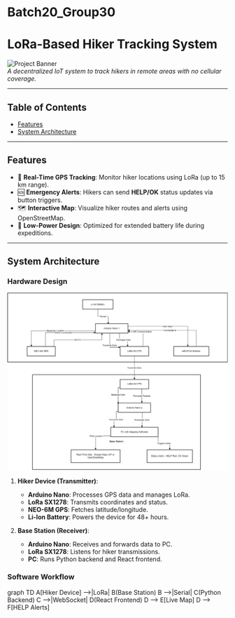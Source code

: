 # Batch20_Group30

# LoRa-Based Hiker Tracking System  
![Project Banner](<ADD DIAGRAM PATH>)  
*A decentralized IoT system to track hikers in remote areas with no cellular coverage.*  

---

## Table of Contents  
- [Features](#features)  
- [System Architecture](#system-architecture)  

---

## Features  
- 📍 **Real-Time GPS Tracking**: Monitor hiker locations using LoRa (up to 15 km range).  
- 🆘 **Emergency Alerts**: Hikers can send **HELP/OK** status updates via button triggers.  
- 🗺️ **Interactive Map**: Visualize hiker routes and alerts using OpenStreetMap.  
- 🔋 **Low-Power Design**: Optimized for extended battery life during expeditions.  

---

## System Architecture  
### Hardware Design  
![Hardware Block Diagram](<Docs\Block Diagram.png>)  

1. **Hiker Device (Transmitter)**:  
   - **Arduino Nano**: Processes GPS data and manages LoRa.  
   - **LoRa SX1278**: Transmits coordinates and status.  
   - **NEO-6M GPS**: Fetches latitude/longitude.  
   - **Li-Ion Battery**: Powers the device for 48+ hours.  

2. **Base Station (Receiver)**:  
   - **Arduino Nano**: Receives and forwards data to PC.  
   - **LoRa SX1278**: Listens for hiker transmissions.  
   - **PC**: Runs Python backend and React frontend.  

### Software Workflow  

graph TD
  A[Hiker Device] -->|LoRa| B(Base Station)
  B -->|Serial| C(Python Backend)
  C -->|WebSocket| D(React Frontend)
  D --> E[Live Map]
  D --> F[HELP Alerts]
